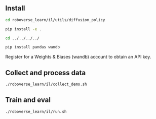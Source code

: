 ## Install

```bash
cd roboverse_learn/il/utils/diffusion_policy

pip install -e .

cd ../../../../

pip install pandas wandb
```

Register for a Weights & Biases (wandb) account to obtain an API key.

## Collect and process data

```bash
./roboverse_learn/il/collect_demo.sh
```

## Train and eval

```bash
./roboverse_learn/il/run.sh
```
